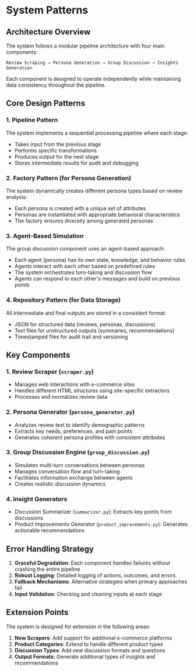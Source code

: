 # System Patterns

## Architecture Overview

The system follows a modular pipeline architecture with four main components:

```
Review Scraping → Persona Generation → Group Discussion → Insights Generation
```

Each component is designed to operate independently while maintaining data consistency throughout the pipeline.

## Core Design Patterns

### 1. Pipeline Pattern
The system implements a sequential processing pipeline where each stage:
- Takes input from the previous stage
- Performs specific transformations
- Produces output for the next stage
- Stores intermediate results for audit and debugging

### 2. Factory Pattern (for Persona Generation)
The system dynamically creates different persona types based on review analysis:
- Each persona is created with a unique set of attributes
- Personas are instantiated with appropriate behavioral characteristics
- The factory ensures diversity among generated personas

### 3. Agent-Based Simulation
The group discussion component uses an agent-based approach:
- Each agent (persona) has its own state, knowledge, and behavior rules
- Agents interact with each other based on predefined rules
- The system orchestrates turn-taking and discussion flow
- Agents can respond to each other's messages and build on previous points

### 4. Repository Pattern (for Data Storage)
All intermediate and final outputs are stored in a consistent format:
- JSON for structured data (reviews, personas, discussions)
- Text files for unstructured outputs (summaries, recommendations)
- Timestamped files for audit trail and versioning

## Key Components

### 1. Review Scraper (`scraper.py`)
- Manages web interactions with e-commerce sites
- Handles different HTML structures using site-specific extractors
- Processes and normalizes review data

### 2. Persona Generator (`persona_generator.py`)
- Analyzes review text to identify demographic patterns
- Extracts key needs, preferences, and pain points
- Generates coherent persona profiles with consistent attributes

### 3. Group Discussion Engine (`group_discussion.py`)
- Simulates multi-turn conversations between personas
- Manages conversation flow and turn-taking
- Facilitates information exchange between agents
- Creates realistic discussion dynamics

### 4. Insight Generators
- Discussion Summarizer (`summarizer.py`): Extracts key points from discussions
- Product Improvements Generator (`product_improvements.py`): Generates actionable recommendations

## Error Handling Strategy

1. **Graceful Degradation**: Each component handles failures without crashing the entire pipeline
2. **Robust Logging**: Detailed logging of actions, outcomes, and errors
3. **Fallback Mechanisms**: Alternative strategies when primary approaches fail
4. **Input Validation**: Checking and cleaning inputs at each stage

## Extension Points

The system is designed for extension in the following areas:

1. **New Scrapers**: Add support for additional e-commerce platforms
2. **Product Categories**: Extend to handle different product types
3. **Discussion Types**: Add new discussion formats and questions
4. **Output Formats**: Generate additional types of insights and recommendations 